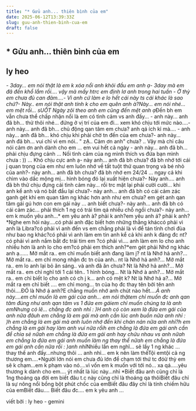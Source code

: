 ```yaml
---
title: "* Gửu anh... thiên bình của em"
date: 2025-06-12T13:39:33Z
slug: guu-anh-thien-binh-cua-em
draft: false
---
```


## * Gửu anh... thiên bình của em

## ly heo

*- 3day... em nói thật là em k xóa nổi anh khỏi đầu em anh ạ- 3day mà em đã đến khổ lắm rồi.... vậy mà mấy htrc em định lơ anh trong hai tuần - Ờ thỳ em chưa đủ can đảm....- Vì anh cứ làm e lo hết cái này ts cái khác là sao chứ?- Này.. em nói thật anh tính k cho em quên anh à?Này... em nói nhé... em mệt rồi... sUỐT Ngày zõi theo anh em cũng đến mệt anh ạ*Đến bh em vẫn chưa thể chấp nhận nổi là em có tình cảm vs anh đấy... - anh này... anh đã bh... thử thôi nhé... đứng ở vị trí của em đi... xem khó chịu tới mức nào....- anh này... anh đã bh... chủ động qan tâm em chưa? anh qá ích kỉ mà.... - anh này... anh đã bh... khó chịu khi phải chờ tn đến của em chưa?- anh này... anh đã bh... vui chỉ vì em nói.. " zẠ.. Cảm ơn anh" chưa? .. Vậy mà chỉ câu nói cảm ơn anh dành cho em ... em vui hết cả ngày - anh này... anh đã bh... phải chịu đựng cảnh ... Nối tình cảm của ng mình thích vs đứa bạn mình chưa : )) ... Khó chịu cực anh ạ- này anh... anh đã bh chưa? đã bh nhớ tới cái j quan trọng của em như em luôn nhớ về tất tuột thứ quan trọng và bé nhỏ của anh?- này anh... anh đã bh chưa? đã bh nhớ em 24/24 ... ngay cả khi chìm vào dấc mộng mị... hình bóng đó lại xuất hiện chưa?- Này anh.... anh đã bh thử chịu đựng cái tình cảm này... rồi trc mặt lại phải cười cười... khi anh kể anh và nó bắt đầu lại chưa?- này anh... anh đã bh có cái cảm zác ganh gét khi em quan tâm ng khác hơn anh như em chưa? em gét anh qan tâm gái gú hơn con em gái này ... anh biết chưa?- này anh... anh đã bh có cái cảm zác... phải thích 1 ng có trái tim qá nhiều chỗ ngồi chưa?- này anh... em k muốn yêu anh...* em yêu anh à? phải k anh?em yêu anh á? phải k anh?*Nghe em hỏi này....có phải anh đặc biết hơn những thằng kháccó phải vì anh là Libra?có phải vì anh đến vs em chẳng phải là vì để tán tỉnh chơi đùa như bao ng khác?có phải vì anh làm em tin anh  kể cả khi anh k đáng đc nt?có phải vì anh nắm bắt đc trái tim em ?có phải vì.... anh làm em lo cho anh nhiều hơn là anh lo cho em?có phải em thích anh?*em gét phải Nhớ ng khác anh ạ...... Mở mắt ra.. em chỉ muốn biết anh đang làm j? nt là Nhớ hả anh?... Mở mắt ra.. em chỉ mong nhận đc tn của anh.. nt là Nhớ hả anh?... Mở mắt ra.. em lo anh lại bỏ ăn sáng.. và anh đã ăn chưa? Nt là Nhớ hả anh?... Mở mắt ra.. em chỉ nghĩ tới 1 cái tên.. 1 hình bóng... Nt là Nhớ à anh?... Mở mắt ra.. em chỉ biết lo cho anh có ch j k... anh có mệt k? Nt là Nhớ hả a?... Mở mắt ra em chỉ biết .... em chỉ mong... tn của họ đc thay tên bởi tên anh thôi....ĐÓ là Nhớ á anh?E chẳng muốn nhớ anh chút nào hết....*À anh này....em chỉ muốn là em gái của anh... em nói thậtem chỉ muốn đc anh qan tâm đúng như anh qan tâm vs 1 đứa em gáiem chỉ muốn chúng ta là anh emNhưng có lẽ... chẳng đc anh nhỉ : )H anh có còn xem là đứa em gái của anh nữa đâuh em chằng là em gái mà anh cần lúc anh buồn nữa anh nhỉ : )h em chẳng là em gái mà anh luôn nhớ đến khi chán nản nữa anh nhỉ?h em chẳng là em gái hay làm anh vui nữa rồih em chẳng là đứa em gái anh cần để chia sẻ nữah em chẳng là đứa em gái anh hay chửu nhau vs anh nữah em chẳng la đứa em gái anh muốn làm ng thay thể nữah em chẳng là đứa em gái anh cần nữa rồi : )anh nhỉ*Nhiều lần em nghĩ... sẽ lấy 1 ng khác ... thay thế anh đấy...nhưng thôi ... anh nhỉ... em k nên làm thếTội emtội cả ng thương em....*Người lớn nói em chưa đủ lớn để chạm tới thứ tc đóừ thỳ em sẽ k chạm...em k phạm vào nó....vì vốn em k muốn với tới nó... xa qá.....yêu thương k dành cho em.... ýt nhất là lúc này...nhỉ *Biết đâu anh cũng chỉ là 1ng thoáng qa đời em biết đâu t.c này cũng chỉ là thoáng qa thôiBiết đâu chỉ là sự nông nổi bồng bột phút chốc của emBiết đâu đây chỉ là tính chiếm hữu của emBiết đâu.... Biết đâu đc.... em k yêu anh ...
 
 
 
viết bởi : ly heo - gemini